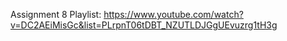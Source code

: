 Assignment 8 Playlist: https://www.youtube.com/watch?v=DC2AEiMisGc&list=PLrpnT06tDBT_NZUTLDJGgUEvuzrg1tH3g